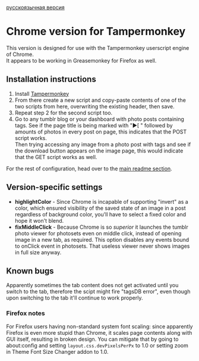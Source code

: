 [русскоязычная версия](README.rus.md)
# Chrome version for Tampermonkey

This version is designed for use with the Tampermonkey userscript engine of Chrome.  
  It appears to be working in Greasemonkey for Firefox as well.

## Installation instructions

1. Install [Tampermonkey](http://chrome.google.com/webstore/detail/tampermonkey/dhdgffkkebhmkfjojejmpbldmpobfkfo)
2. From there create a new script and copy-paste contents of one of the two scripts from here, overwriting the existing header, then save.
3. Repeat step 2 for the second script too.
4. Go to any tumblr blog or your dashboard with photo posts containing tags. See if the page title is being marked with "▶[ " followed by amounts of photos in every post on page, this indicates that the POST script works.  
  Then trying accessing any image from a photo post with tags and see if the download button appears on the image page, this would indicate that the GET script works as well.

For the rest of configuration, head over to the [main readme section](https://github.com/Seedmanc/Tumblr-image-sorter#usage).

## Version-specific settings

* **highlightColor** - Since Chrome is incapable of supporting "invert" as a color, which ensured visibility of the saved state of an image in a post regardless of background color, you'll have to select a fixed color and hope it won't blend.
* **fixMiddleClick** - Because Chrome is so *superior* it launches the tumblr photo viewer for photosets even on middle click, instead of opening image in a new tab, as required. This option disables any events bound to onClick event in photosets. That useless viewer never shows images in full size anyway.

## Known bugs

Apparently sometimes the tab content does not get activated until you switch to the tab, therefore the scipt might fire "tagsDB error", even though upon switching to the tab it'll continue to work properly.

### Firefox notes
  
For Firefox users having non-standard system font scaling: since apparently Firefox is even more stupid than Chrome, it scales page contents along with GUI itself, resulting in broken design. You can mitigate that by going to about:config and setting `layout.css.devPixelsPerPx` to 1.0 or setting zoom in Theme Font Size Changer addon to 1.0. 
